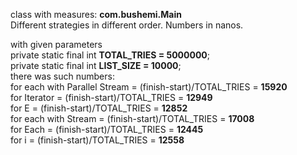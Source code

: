 class with measures: <b>com.bushemi.Main</b><br/>
Different strategies in different order. Numbers in nanos.

with given parameters <br/>
    private static final int <b>TOTAL_TRIES = 5000000</b>;<br/>
    private static final int <b>LIST_SIZE = 10000</b>;<br/>
there was such numbers:<br/>
for each with Parallel Stream = (finish-start)/TOTAL_TRIES = <b>15920</b><br/>
for Iterator = (finish-start)/TOTAL_TRIES = <b>12949</b><br/>
for E = (finish-start)/TOTAL_TRIES = <b>12852</b><br/>
for each with Stream = (finish-start)/TOTAL_TRIES = <b>17008</b><br/>
for Each = (finish-start)/TOTAL_TRIES = <b>12445</b><br/>
for i = (finish-start)/TOTAL_TRIES = <b>12558</b><br/>
